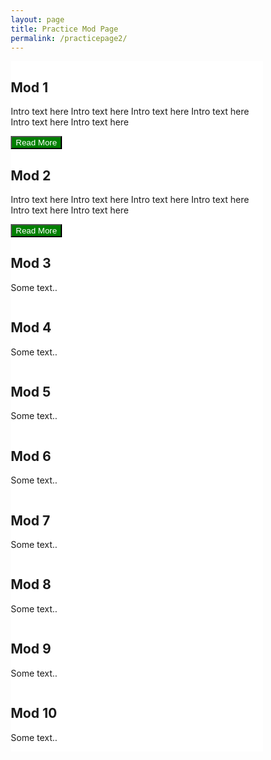 ```yaml
---
layout: page
title: Practice Mod Page
permalink: /practicepage2/
---
```


<html>
<head>
<meta name="viewport" content="width=device-width, initial-scale=1">
<style>
* {
  box-sizing: border-box;
}

/* Create two equal columns that floats next to each other */
.column {
  float: left;
  width: 50%;
  padding: 10px;
  height: 300px; /* Should be removed. Only for demonstration */
}

/* Clear floats after the columns */
.row:after {
  content: "";
  display: table;
  clear: both;
}
</style>
</head>
<body>

<div class="row">
  <div class="column" style="background-color:white;">
    <h2>Mod 1</h2>
    <p>Intro text here Intro text here Intro text here Intro text here Intro text here Intro text here</p>
    <button style="background-color:green; color:white"> Read More </button>
  </div>
  
  <div class="column" style="background-color:white;">
    <h2>Mod 2</h2>
    <p>Intro text here Intro text here Intro text here Intro text here Intro text here Intro text here</p>
    <button style="background-color:green; color:white"> Read More </button>
  </div>
</div>

<div class="row">
  <div class="column" style="background-color:white;">
    <h2>Mod 3</h2>
    <p>Some text..</p>
  </div>
  <div class="column" style="background-color:white;">
    <h2>Mod 4</h2>
    <p>Some text..</p>
  </div>
</div>

<div class="row">
  <div class="column" style="background-color:white;">
    <h2>Mod 5</h2>
    <p>Some text..</p>
  </div>
  <div class="column" style="background-color:white;">
    <h2>Mod 6</h2>
    <p>Some text..</p>
  </div>
</div>

<div class="row">
  <div class="column" style="background-color:white;">
    <h2>Mod 7</h2>
    <p>Some text..</p>
  </div>
  <div class="column" style="background-color:white;">
    <h2>Mod 8</h2>
    <p>Some text..</p>
  </div>
</div>

<div class="row">
  <div class="column" style="background-color:white;">
    <h2>Mod 9</h2>
    <p>Some text..</p>
  </div>
  <div class="column" style="background-color:white;">
    <h2>Mod 10</h2>
    <p>Some text..</p>
  </div>
</div>



</body>
</html>
